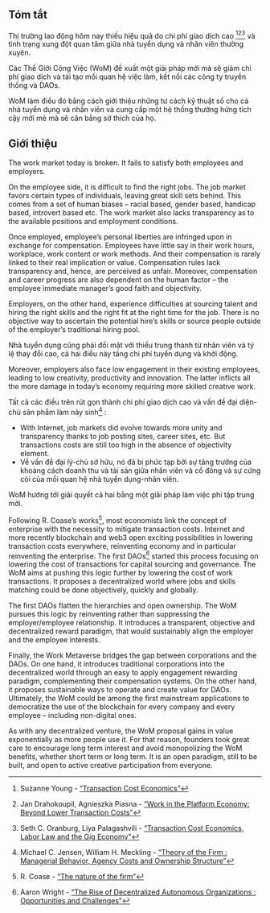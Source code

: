 

## Tóm tắt

Thị trường lao động hôm nay thiếu hiệu quả do chi phí giao dịch cao [^1][^2][^3] và tình trạng xung đột quan tâm giữa nhà tuyển dụng và nhân viên thường xuyên.

Các Thế Giới Công Việc (WoM) đề xuất một giải pháp mới mà sẽ giảm chi phí giao dịch và tái tạo mối quan hệ việc làm, kết nối các công ty truyền thống và DAOs.

WoM làm điều đó bằng cách giới thiệu những tư cách kỹ thuật số cho cả nhà tuyển dụng và nhân viên và cung cấp một hệ thống thưởng hứng tích cậy mới mẻ mà sẽ cân bằng sở thích của họ.

## Giới thiệu

The work market today is broken. It fails to satisfy both employees and employers.

On the employee side, it is difficult to find the right jobs. The job market favors certain types of individuals, leaving great skill sets behind. This comes from a set of human biases – racial based, gender based, handicap based, introvert based etc. The work market also lacks transparency as to the available positions and employment conditions.

Once employed, employee’s personal liberties are infringed upon in exchange for compensation. Employees have little say in their work hours, workplace, work content or work methods. And their compensation is rarely linked to their real implication or value. Compensation rules lack transparency and, hence, are perceived as unfair. Moreover, compensation and career progress are also dependent on the human factor – the employee immediate manager’s good faith and objectivity.

Employers, on the other hand, experience difficulties at sourcing talent and hiring the right skills and the right fit at the right time for the job. There is no objective way to ascertain the potential hire’s skills or source people outside of the employer’s traditional hiring pool.

Nhà tuyển dụng cũng phải đối mặt với thiếu trung thành từ nhân viên và tỷ lệ thay đổi cao, cả hai điều này tăng chi phí tuyển dụng và khởi động.

Moreover, employers also face low engagement in their existing employees, leading to low creativity, productivity and innovation. The latter inflicts all the more damage in today’s economy requiring more skilled creative work.

Tất cả các điều trên rút gọn thành chi phí giao dịch cao và vấn đề đại diện-chủ sản phẩm làm nảy sinh[^4] :

- With Internet, job markets did evolve towards more unity and transparency thanks to job posting sites, career sites, etc. But transactions costs are still too high in the absence of objectivity element.
- Về vấn đề đại lý-chủ sở hữu, nó đã bị phức tạp bởi sự tăng trưởng của khoảng cách doanh thu và tài sản giữa nhân viên và cổ đông và sự cứng cỏi của mối quan hệ nhà tuyển dụng-nhân viên.

WoM hướng tới giải quyết cả hai bằng một giải pháp làm việc phi tập trung mới.

Following R. Coase’s works[^5], most economists link the concept of enterprise with the necessity to mitigate transaction costs. Internet and more recently blockchain and web3 open exciting possibilities in lowering transaction costs everywhere, reinventing economy and in particular reinventing the enterprise. The first DAOs[^6] started this process focusing on lowering the cost of transactions for capital sourcing and governance. The WoM aims at pushing this logic further by lowering the cost of work transactions. It proposes a decentralized world where jobs and skills matching could be done objectively, quickly and globally.

The first DAOs flatten the hierarchies and open ownership. The WoM pursues this logic by reinventing rather than suppressing the employer/employee relationship. It introduces a transparent, objective and decentralized reward paradigm, that would sustainably align the employer and the employee interests.

Finally, the Work Metaverse bridges the gap between corporations and the DAOs. On one hand, it introduces traditional corporations into the decentralized world through an easy to apply engagement rewarding paradigm, complementing their compensation systems. On the other hand, it proposes sustainable ways to operate and create value for DAOs. Ultimately, the WoM could be among the first mainstream applications to democratize the use of the blockchain for every company and every employee – including non-digital ones.

As with any decentralized venture, the WoM proposal gains in value exponentially as more people use it. For that reason, founders took great care to encourage long term interest and avoid monopolizing the WoM benefits, whether short term or long term. It is an open paradigm, still to be built, and open to active creative participation from everyone.


[^1]: Suzanne Young - [“Transaction Cost Economics”](https://www.academia.edu/24703426/Transaction_Cost_Economics)
[^2]: Jan Drahokoupil, Agnieszka Piasna - [“Work in the Platform Economy: Beyond Lower Transaction Costs”](https://www.intereconomics.eu/contents/year/2017/number/6/article/work-in-the-platform-economy-beyond-lower-transaction-costs.html)
[^3]: Seth C. Oranburg, Liya Palagashvili - [“Transaction Cost Economics, Labor Law and the Gig Economy”](https://dsc.duq.edu/cgi/viewcontent.cgi?article=1115&context=law-faculty-scholarship)
[^4]: Michael C. Jensen, William H. Meckling - [“Theory of the Firm : Managerial Behavior, Agency Costs and Ownership Structure”](https://www.sfu.ca/~wainwrig/Econ400/jensen-meckling.pdf)
[^5]: R. Coase - [“The nature of the firm”](http://econdse.org/wp-content/uploads/2014/09/firm-coase.pdf)
[^6]: Aaron Wright - [“The Rise of Decentralized Autonomous Organizations : Opportunities and Challenges”](https://stanford-jblp.pubpub.org/pub/rise-of-daos/release/1)

